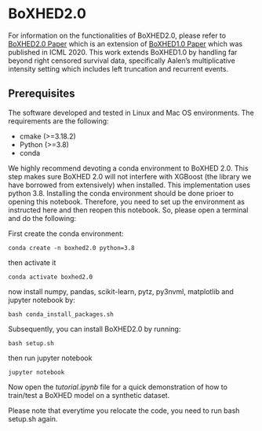 # BoXHED2.0

For information on the functionalities of BoXHED2.0, please refer to [BoXHED2.0 Paper](https://arxiv.org/abs/2103.12591) which is an extension of [BoXHED1.0 Paper](http://proceedings.mlr.press/v119/wang20o/wang20o.pdf) which was published in ICML 2020. This work extends BoXHED1.0 by handling far beyond right censored survival data, specifically Aalen’s multiplicative intensity setting which includes left truncation and recurrent events.

## Prerequisites
The software developed and tested in Linux and Mac OS environments. The requirements are the following:
- cmake  (>=3.18.2)
- Python (>=3.8)
- conda

We highly recommend devoting a conda environment to BoXHED 2.0. This step makes sure BoXHED 2.0 will not interfere with XGBoost (the library we have borrowed from extensively) when installed. This implementation uses python 3.8.
Installing the conda environment should be done prioer to opening this notebook. Therefore, you need to set up the environment as instructed here and then reopen this notebook. So, please open a terminal and do the following:

First create the conda environment:
```
conda create -n boxhed2.0 python=3.8
```

then activate it
```
conda activate boxhed2.0
```

now install numpy, pandas, scikit-learn, pytz, py3nvml, matplotlib and jupyter notebook by:
```
bash conda_install_packages.sh
```

Subsequently, you can install BoXHED2.0 by running:
```
bash setup.sh
```

then run jupyter notebook
```
jupyter notebook 
``` 

Now open the *tutorial.ipynb* file for a quick demonstration of how to train/test a BoXHED model on a synthetic dataset.

Please note that everytime you relocate the code, you need to run bash setup.sh again.
